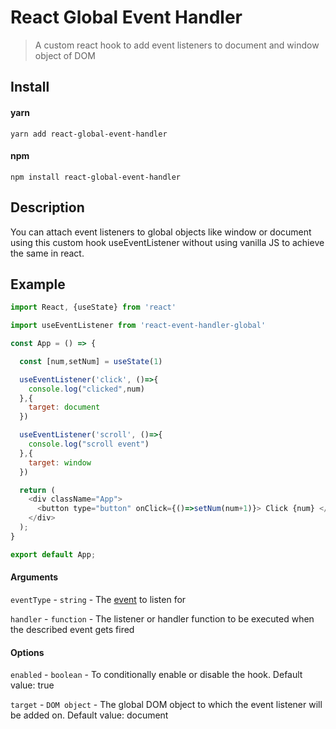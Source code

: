 # React Global Event Handler

> A custom react hook to add event listeners to document and window object of DOM

## Install

#### yarn

```
yarn add react-global-event-handler
```

#### npm

```
npm install react-global-event-handler
```


## Description

You can attach event listeners to global objects like window or document using this custom hook useEventListener without using vanilla JS to achieve the same in react.

## Example

```js
import React, {useState} from 'react'

import useEventListener from 'react-event-handler-global'

const App = () => {

  const [num,setNum] = useState(1)

  useEventListener('click', ()=>{
    console.log("clicked",num)
  },{
    target: document
  })

  useEventListener('scroll', ()=>{
    console.log("scroll event")
  },{
    target: window
  })

  return (
    <div className="App">
      <button type="button" onClick={()=>setNum(num+1)}> Click {num} </button>
    </div>
  );
}

export default App;
```

#### Arguments

`eventType` - `string` - The [event](https://developer.mozilla.org/en-US/docs/Web/Events) to listen for

`handler` - `function` - The listener or handler function to be executed when the described event gets fired


#### Options

`enabled` - `boolean` - To conditionally enable or disable the hook. Default value: true

`target` - `DOM object` - The global DOM object to which the event listener will be added on. Default value: document



